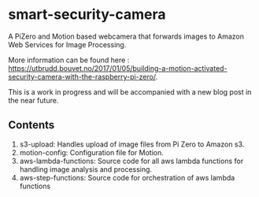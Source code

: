 # smart-security-camera
A PiZero and Motion based webcamera that forwards images to Amazon Web Services for Image Processing.

More information can be found here : https://utbrudd.bouvet.no/2017/01/05/building-a-motion-activated-security-camera-with-the-raspberry-pi-zero/.

This is a work in progress and will be accompanied with a new blog post in the near future. 

## Contents

1. s3-upload: Handles upload of image files from Pi Zero to Amazon s3.
2. motion-config: Configuration file for Motion.
3. aws-lambda-functions: Source code for all aws lambda functions for handling image analysis and processing. 
4. aws-step-functions: Source code for orchestration of aws lambda functions
